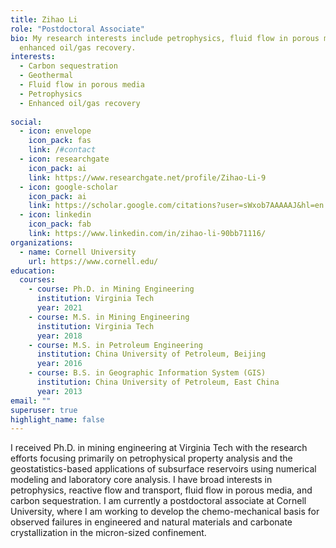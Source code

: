 ```yaml
---
title: Zihao Li
role: "Postdoctoral Associate"
bio: My research interests include petrophysics, fluid flow in porous media, and
  enhanced oil/gas recovery.
interests:
  - Carbon sequestration
  - Geothermal
  - Fluid flow in porous media
  - Petrophysics
  - Enhanced oil/gas recovery
  
social:
  - icon: envelope
    icon_pack: fas
    link: /#contact
  - icon: researchgate
    icon_pack: ai
    link: https://www.researchgate.net/profile/Zihao-Li-9
  - icon: google-scholar
    icon_pack: ai
    link: https://scholar.google.com/citations?user=sWxob7AAAAAJ&hl=en
  - icon: linkedin
    icon_pack: fab
    link: https://www.linkedin.com/in/zihao-li-90bb71116/
organizations:
  - name: Cornell University
    url: https://www.cornell.edu/
education:
  courses:
    - course: Ph.D. in Mining Engineering
      institution: Virginia Tech
      year: 2021
    - course: M.S. in Mining Engineering
      institution: Virginia Tech
      year: 2018
    - course: M.S. in Petroleum Engineering
      institution: China University of Petroleum, Beijing
      year: 2016
    - course: B.S. in Geographic Information System (GIS)
      institution: China University of Petroleum, East China
      year: 2013
email: ""
superuser: true
highlight_name: false
---
```

I received Ph.D. in mining engineering at Virginia Tech with the research efforts focusing primarily on petrophysical property analysis and the geostatistics-based applications of subsurface reservoirs using numerical modeling and laboratory core analysis. I have broad interests in petrophysics, reactive flow and transport, fluid flow in porous media, and carbon sequestration. I am currently a postdoctoral associate at Cornell University, where I am working to develop the chemo-mechanical basis for observed failures in engineered and natural materials and carbonate crystallization in the micron-sized confinement.
